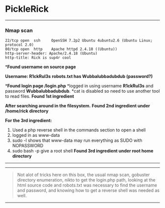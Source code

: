 # PickleRick
---

### Nmap scan

```
22/tcp open  ssh     OpenSSH 7.2p2 Ubuntu 4ubuntu2.6 (Ubuntu Linux; protocol 2.0)
80/tcp open  http    Apache httpd 2.4.18 ((Ubuntu))
http-server-header: Apache/2.4.18 (Ubuntu)
http-title: Rick is sup4r cool
```
***Found username on source page**

**Username: R1ckRul3s**
**robots.txt has __Wubbalubbadubdub__ (password?)**

***Found login page /login.php**
*logged in using username **R1ckRul3s** and password **__Wubbalubbadubdub__**.
*cat is disabled so need to use another tool to read files.
**Found 1st ingredient**



**After searching around in the filesystem.**
**Found 2nd ingredient under /home/rick directory**



**For the 3rd ingredient:**

1. Used a php reverse shell in the commands section to open a shell
2. logged in as www-data
3. sudo -l shows that www-data may run everything as SUDO with NOPASSWORD
4. sudo bash -p give a root shell
**Found 3rd ingredient under root home directory**

---

***
> Not alot of tricks here on this box, 
> the usual nmap scan, 
> gobuster directory enumeration, 
> nikto to get the login.php path, 
> looking at the html source code and robots.txt was necessary to find the username and password, 
> and knowing how to get a reverse shell was needed as well. 
***
